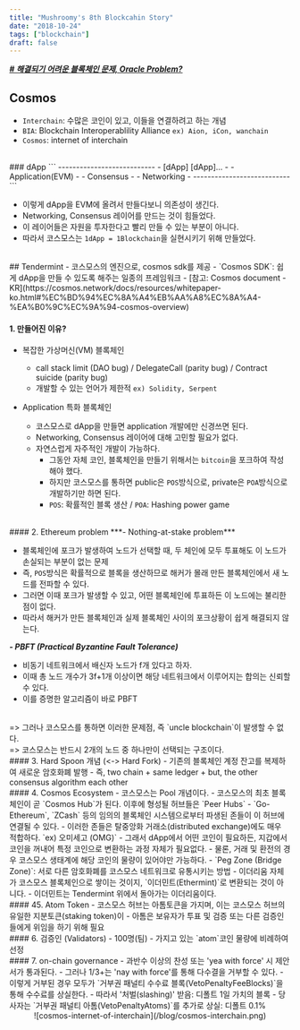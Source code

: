 ```yaml
---
title: "Mushroomy's 8th Blockcahin Story"
date: "2018-10-24"
tags: ["blockchain"]
draft: false
---
```


***[# 해결되기 어려운 블록체인 문제, Oracle Problem?](https://steemkr.com/kr/@kblock/39)***

## Cosmos
- `Interchain`: 수많은 코인이 있고, 이들을 연결하려고 하는 개념
- `BIA`: Blockchain Interoperablility Alliance `ex) Aion, iCon, wanchain`
- `Cosmos`: internet of interchain

<br>
### dApp
```
---------------------------
- [dApp] [dApp]...        -
- Application(EVM)        -
- Consensus               -
- Networking              -
---------------------------
```

- 이렇게 dApp을 EVM에 올려서 만들다보니 의존성이 생긴다.
- Networking, Consensus 레이어를 만드는 것이 힘들었다.
- 이 레이어들은 자원을 투자한다고 빨리 만들 수 있는 부분이 아니다.
- 따라서 코스모스는 `1dApp = 1Blockchain`을 실현시키기 위해 만들었다.

<br>
## Tendermint
- 코스모스의 엔진으로, cosmos sdk를 제공
- `Cosmos SDK`: 쉽게 dApp을 만들 수 있도록 해주는 일종의 프레임워크
- [참고: Cosmos document - KR](https://cosmos.network/docs/resources/whitepaper-ko.html#%EC%BD%94%EC%8A%A4%EB%AA%A8%EC%8A%A4-%EA%B0%9C%EC%9A%94-cosmos-overview)

#### 1. 만들어진 이유?
- 복잡한 가상머신(VM) 블록체인
  - call stack limit (DAO bug) / DelegateCall (parity bug) / Contract suicide (parity bug)
  - 개발할 수 있는 언어가 제한적 `ex) Solidity, Serpent`

- Application 특화 블록체인
  - 코스모스로 dApp을 만들면 application 개발에만 신경쓰면 된다.
  - Networking, Consensus 레이어에 대해 고민할 필요가 없다.
  - 자연스럽게 자주적인 개발이 가능하다.
      - 그동안 자체 코인, 블록체인을 만들기 위해서는 `bitcoin`을 포크하여 작성해야 했다.
      - 하지만 코스모스를 통하면 public은 `POS`방식으로, private은 `POA`방식으로 개발하기만 하면 된다.
      - `POS`: 확률적인 블록 생산 / `POA`: Hashing power game

<br>
#### 2. Ethereum problem
***- Nothing-at-stake problem***

- 블록체인에 포크가 발생하여 노드가 선택할 때, 두 체인에 모두 투표해도 이 노드가 손실되는 부분이 없는 문제
- 즉, `POS`방식은 확률적으로 블록을 생산하므로 해커가 몰래 만든 블록체인에서 새 노드를 전파할 수 있다.
- 그러면 이때 포크가 발생할 수 있고, 어떤 블록체인에 투표하든 이 노드에는 불리한 점이 없다.
- 따라서 해커가 만든 블록체인과 실제 블록체인 사이의 포크상황이 쉽게 해결되지 않는다.

***- PBFT (Practical Byzantine Fault Tolerance)***

- 비동기 네트워크에서 배신자 노드가 f개 있다고 하자.
- 이때 총 노드 개수가 3f+1개 이상이면 해당 네트워크에서 이루어지는 합의는 신뢰할 수 있다.
- 이를 증명한 알고리즘이 바로 PBFT

<br>
=> 그러나 코스모스를 통하면 이러한 문제점, 즉 `uncle blockchain`이 발생할 수 없다.<br>
=> 코스모스는 반드시 2개의 노드 중 하나만이 선택되는 구조이다.

<br>
#### 3. Hard Spoon 개념 (<-> Hard Fork)
- 기존의 블록체인 계정 잔고를 복제하여 새로운 암호화폐 발행
- 즉, two chain + same ledger + but, the other consensus algorithm each other

<br>
#### 4. Cosmos Ecosystem
- 코스모스는 Pool 개념이다.
- 코스모스의 최초 블록체인이 곧 `Cosmos Hub`가 된다. 이후에 형성될 허브들은 `Peer Hubs`
- `Go-Ethereum`, `ZCash` 등의 임의의 블록체인 시스템으로부터 파생된 존들이 이 허브에 연결될 수 있다.
- 이러한 존들은 탈중앙화 거래소(distributed exchange)에도 매우 적합하다. `ex) 오미세고 (OMG)`
- 그래서 dApp에서 어떤 코인이 필요하든, 지갑에서 코인을 꺼내어 특정 코인으로 변환하는 과정 자체가 필요없다.
- 물론, 거래 및 환전의 경우 코스모스 생태계에 해당 코인의 물량이 있어야만 가능하다.
- `Peg Zone (Bridge Zone)`: 서로 다른 암호화폐를 코스모스 네트워크로 유통시키는 방법
  - 이더리움 자체가 코스모스 블록체인으로 쌓이는 것이지, `이더민트(Ethermint)`로 변환되는 것이 아니다.
  - 이더민트는 Tendermint 위에서 돌아가는 이더리움이다.

<br>
#### 45. Atom Token
- 코스모스 허브는 아톰토큰을 가지며, 이는 코스모스 허브의 유일한 지분토큰(staking token)이
- 아톰은 보유자가 투표 및 검증 또는 다른 검증인들에게 위임을 하기 위해 필요

<br>
#### 6. 검증인 (Validators)
- 100명(팀)
- 가지고 있는 `atom`코인 물량에 비례하여 선정

<br>
#### 7. on-chain governance
- 과반수 이상의 찬성 또는 'yea with force' 시 제안서가 통과된다.
- 그러나 1/3+는 'nay with force'를 통해 다수결을 거부할 수 있다.
- 이렇게 거부된 경우 모두가 `거부권 패널티 수수료 블록(VetoPenaltyFeeBlocks)`을 통해 수수료를 상실한다.
- 따라서 '처벌(slashing)' 받음: 디폴트 1일 가치의 블록
- 당사자는 `거부권 패널티 아톰(VetoPenaltyAtoms)`를 추가로 상실: 디폴트 0.1%

<br>
<center>![cosmos-internet-of-interchain](/blog/cosmos-interchain.png)</center>